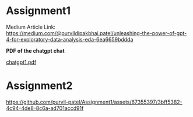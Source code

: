 # Assignment1

Medium Article Link: https://medium.com/@purvildipakbhai.patel/unleashing-the-power-of-gpt-4-for-exploratory-data-analysis-eda-6ea6659bddda

**PDF of the chatgpt chat**

[chatgpt1.pdf](https://github.com/purvil-patel/Assignment1/files/12508825/chatgpt1.pdf)


# Assignment2
https://github.com/purvil-patel/Assignment1/assets/67355397/3bff5382-4c94-4de8-8c6a-ad701accd91f

